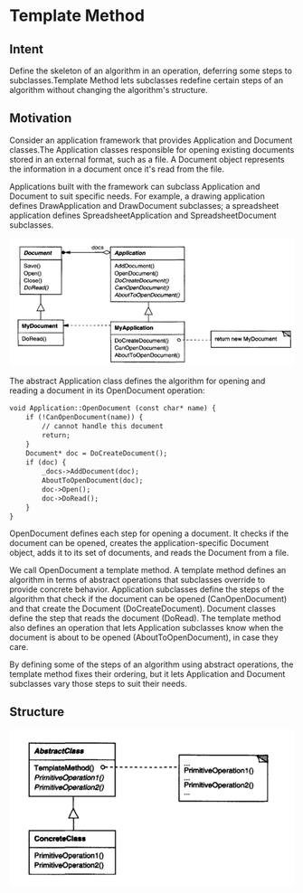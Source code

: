 # Template Method

## Intent

Define the skeleton of an algorithm in an operation, deferring some steps to
subclasses.Template Method lets subclasses redefine certain steps of an algorithm
without changing the algorithm's structure.

## Motivation

Consider an application framework that provides Application and Document
classes.The Application classes responsible for opening existing documents stored
in an external format, such as a file. A Document object represents the information
in a document once it's read from the file.

Applications built with the framework can subclass Application and Document to
suit specific needs. For example, a drawing application defines DrawApplication
and DrawDocument subclasses; a spreadsheet application defines SpreadsheetApplication
and SpreadsheetDocument subclasses.

![](docs/_images/img.png)

The abstract Application class defines the algorithm for opening and reading a
document in its OpenDocument operation:

```
void Application::OpenDocument (const char* name) {
    if (!CanOpenDocument(name)) {
        // cannot handle this document
        return;
    }
    Document* doc = DoCreateDocument();
    if (doc) {
        _docs->AddDocument(doc);
        AboutToOpenDocument(doc);
        doc->Open();
        doc->DoRead();
    }
}
```

OpenDocument defines each step for opening a document. It checks if the document 
can be opened, creates the application-specific Document object, adds it to
its set of documents, and reads the Document from a file.

We call OpenDocument a template method. A template method defines an algorithm 
in terms of abstract operations that subclasses override to provide concrete
behavior. Application subclasses define the steps of the algorithm that check if
the document can be opened (CanOpenDocument) and that create the Document
(DoCreateDocument). Document classes define the step that reads the document
(DoRead). The template method also defines an operation that lets Application
subclasses know when the document is about to be opened (AboutToOpenDocument), 
in case they care.

By defining some of the steps of an algorithm using abstract operations, 
the template method fixes their ordering, but it lets Application and 
Document subclasses vary those steps to suit their needs.

## Structure

![](docs/_images/img_1.png)